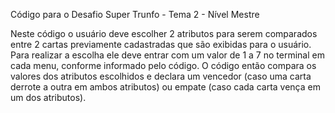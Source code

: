 Código para o Desafio Super Trunfo - Tema 2 - Nível Mestre

Neste código o usuário deve escolher 2 atributos para serem comparados entre 2 cartas previamente cadastradas que são exibidas para o usuário.
Para realizar a escolha ele deve entrar com um valor de 1 a 7 no terminal em cada menu, conforme informado pelo código.
O código então compara os valores dos atributos escolhidos e declara um vencedor (caso uma carta derrote a outra em ambos atributos) ou empate (caso cada carta vença em um dos atributos).
